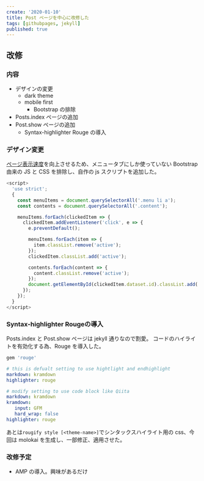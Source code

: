 ```yaml
---
create: '2020-01-10'
title: Post ページを中心に改修した
tags: [githubpages, jekyll]
published: true
---
```


## 改修

### 内容

- デザインの変更
  - dark theme
  - mobile first
    - Bootstrap の排除
- Posts.index ページの追加
- Post.show ページの追加
  - Syntax-highlighter Rouge の導入

### デザイン変更

[ページ表示速度](https://developers.google.com/speed/pagespeed/insights/?hl=JA&url=https%3A%2F%2Foriverk.github.io%2F&tab=mobile)を向上させるため、メニュータブにしか使っていない Bootstrap 由来の JS と CSS を排除し、自作の js スクリプトを追加した。

```js
<script>
  'use strict';
  {
    const menuItems = document.querySelectorAll('.menu li a');
    const contents = document.querySelectorAll('.content');

    menuItems.forEach(clickedItem => {
      clickedItem.addEventListener('click', e => {
        e.preventDefault();

        menuItems.forEach(item => {
          item.classList.remove('active');
        });
        clickedItem.classList.add('active');

        contents.forEach(content => {
          content.classList.remove('active');
        });
        document.getElementById(clickedItem.dataset.id).classList.add('active');
      });
    });
  }
</script>
```

### Syntax-highlighter Rougeの導入

Posts.index と Post.show ページは jekyll 通りなので割愛。
コードのハイライトを有効化する為、Rouge を導入した。

```rb
gem 'rouge'
```

```yml:_config.yml
# this is defualt setting to use hightlight and endhighlight
markdown: kramdown
highlighter: rouge

# modify setting to use code block like Qiita
markdown: kramdown
kramdown:
   input: GFM
   hard_wrap: false
highlighter: rouge
```

あとは`rougify style [<theme-name>]`でシンタックスハイライト用の css、今回は molokai を生成し、一部修正、適用させた。

### 改修予定

- AMP の導入。興味があるだけ
